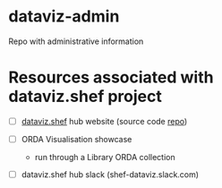 # dataviz-admin
Repo with administrative information

# Resources associated with dataviz.shef project

- [ ] [dataviz.shef](http://dataviz.shef.ac.uk/) hub website (source code [repo](https://github.com/researchdata-sheffield/dataviz-hub))
- [ ] ORDA Visualisation showcase
  - run through a Library ORDA collection
- [ ] dataviz.shef hub slack (shef-dataviz.slack.com)

